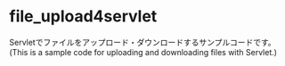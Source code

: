 # file_upload4servlet
Servletでファイルをアップロード・ダウンロードするサンプルコードです。(This is a sample code for uploading and downloading files with Servlet.)
